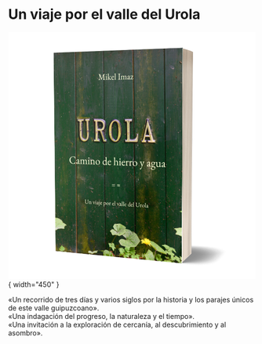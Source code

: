 # Un viaje por el valle del Urola

![libro](imgs/urola_3D.png){ width="450" }

«Un recorrido de tres días y varios siglos por la historia y los parajes únicos de este valle guipuzcoano».  
«Una indagación del progreso, la naturaleza y el tiempo».  
«Una invitación a la exploración de cercanía, al descubrimiento y al asombro».